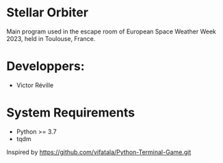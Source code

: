 # Stellar Orbiter

Main program used in the escape room of European Space Weather Week 2023, held in Toulouse, France. 

# Developpers:

* Victor Réville

# System Requirements

* Python >= 3.7
* tqdm

Inspired by https://github.com/vifatala/Python-Terminal-Game.git